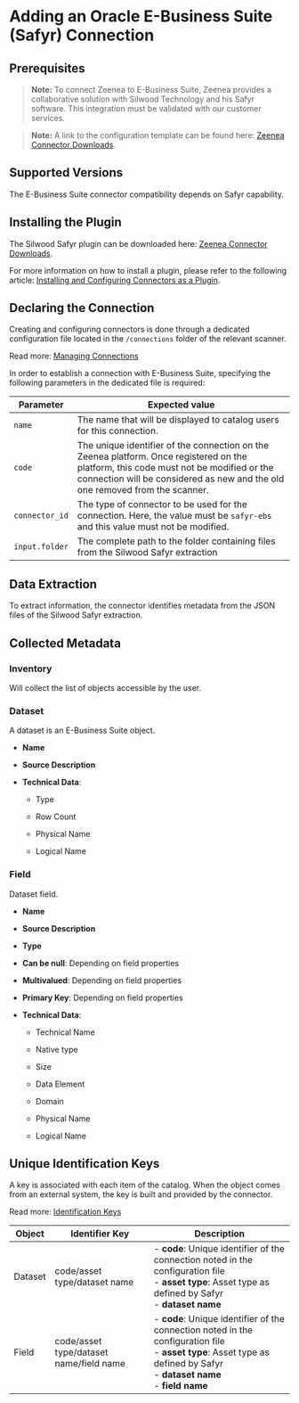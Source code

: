 # Adding an Oracle E-Business Suite (Safyr) Connection

<!-- #p100021 -->
## Prerequisites

<!-- #p100030 -->
> **Note:** To connect Zeenea to E-Business Suite, Zeenea provides a collaborative solution with Silwood Technology and his Safyr software. This integration must be validated with our customer services.


<!-- #p100039 -->
> **Note:** A link to the configuration template can be found here: [Zeenea Connector Downloads](zeenea-connectors-list.md# "title: Zeenea Connector Downloads"). 

<!-- #p100045 -->
## Supported Versions

<!-- #p100051 -->
The E-Business Suite connector compatibility depends on Safyr capability.

<!-- #p100057 -->
## Installing the Plugin

<!-- #p100066 -->
The Silwood Safyr plugin can be downloaded here: [Zeenea Connector Downloads](zeenea-connectors-list.md# "title: Zeenea Connector Downloads").

<!-- #p100075 -->
For more information on how to install a plugin, please refer to the following article: [Installing and Configuring Connectors as a Plugin](zeenea-connectors-install-as-plugin.md# "title: Installing and Configuring Connectors as a Plugin").

<!-- #p100081 -->
## Declaring the Connection

<!-- #p100090 -->
Creating and configuring connectors is done through a dedicated configuration file located in the `/connections` folder of the relevant scanner.

<!-- #p100099 -->
Read more: [Managing Connections](../Zeenea_Administration/zeenea-managing-connections.md)

<!-- #p100105 -->
In order to establish a connection with E-Business Suite, specifying the following parameters in the dedicated file is required:

<!-- #p100111 -->
| Parameter | Expected value |
|---|---|
| `name` | The name that will be displayed to catalog users for this connection. |
| `code` | The unique identifier of the connection on the Zeenea platform. Once registered on the platform, this code must not be modified or the connection will be considered as new and the old one removed from the scanner. |
| `connector_id` | The type of connector to be used for the connection. Here, the value must be `safyr-ebs` and this value must not be modified. |
| `input.folder` | The complete path to the folder containing files from the Silwood Safyr extraction |

<!-- #p100123 -->
## Data Extraction

<!-- #p100129 -->
To extract information, the connector identifies metadata from the JSON files of the Silwood Safyr extraction.

<!-- #p100135 -->
## Collected Metadata

<!-- #p100141 -->
### Inventory

<!-- #p100147 -->
Will collect the list of objects accessible by the user.  

<!-- #p100153 -->
### Dataset

<!-- #p100159 -->
A dataset is an E-Business Suite object. 

- <!-- #p100168 -->
  **Name**

- <!-- #p100180 -->
  **Source Description**

- <!-- #p100192 -->
  **Technical Data**:

  - <!-- #p100198 -->
    Type

  - <!-- #p100207 -->
    Row Count

  - <!-- #p100216 -->
    Physical Name

  - <!-- #p100225 -->
    Logical Name

<!-- #p100243 -->
### Field

<!-- #p100249 -->
Dataset field. 

- <!-- #p100258 -->
  **Name**

- <!-- #p100270 -->
  **Source Description**

- <!-- #p100282 -->
  **Type**

- <!-- #p100294 -->
  **Can be null**: Depending on field properties

- <!-- #p100306 -->
  **Multivalued**: Depending on field properties

- <!-- #p100318 -->
  **Primary Key**: Depending on field properties

- <!-- #p100330 -->
  **Technical Data**: 

  - <!-- #p100336 -->
    Technical Name

  - <!-- #p100345 -->
    Native type

  - <!-- #p100354 -->
    Size

  - <!-- #p100363 -->
    Data Element

  - <!-- #p100372 -->
    Domain

  - <!-- #p100381 -->
    Physical Name

  - <!-- #p100390 -->
    Logical Name

<!-- #p100408 -->
## Unique Identification Keys

<!-- #p100414 -->
A key is associated with each item of the catalog. When the object comes from an external system, the key is built and provided by the connector.

<!-- #p100423 -->
Read more: [Identification Keys](../Stewardship/zeenea-identification-keys.md)

<!-- #p100429 -->
| Object | Identifier Key | Description |
|---|---|---|
| Dataset | code/asset type/dataset name | - **code**: Unique identifier of the connection noted in the configuration file<br>- **asset type**: Asset type as defined by Safyr<br>- **dataset name** |
| Field | code/asset type/dataset name/field name | - **code**: Unique identifier of the connection noted in the configuration file<br>- **asset type**: Asset type as defined by Safyr<br>- **dataset name**<br>- **field name** |


